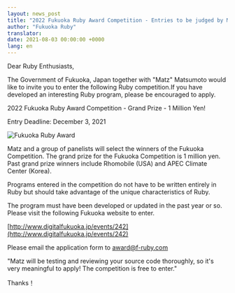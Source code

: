```yaml
---
layout: news_post
title: "2022 Fukuoka Ruby Award Competition - Entries to be judged by Matz"
author: "Fukuoka Ruby"
translator:
date: 2021-08-03 00:00:00 +0000
lang: en
---
```


Dear Ruby Enthusiasts,

The Government of Fukuoka, Japan together with "Matz" Matsumoto would like to invite you to enter the following Ruby competition.If you have developed an interesting Ruby program, please be encouraged to apply.

2022 Fukuoka Ruby Award Competition - Grand Prize - 1 Million Yen!

Entry Deadline: December 3, 2021

![Fukuoka Ruby Award](https://www.digitalfukuoka.jp/javascripts/kcfinder/upload/images/fukuokarubyaward2017.png)

Matz and a group of panelists will select the winners of the Fukuoka Competition. The grand prize for the Fukuoka Competition is 1 million yen. Past grand prize winners include Rhomobile (USA) and APEC Climate Center (Korea).

Programs entered in the competition do not have to be written entirely in Ruby but should take advantage of the unique characteristics of Ruby.

The program must have been developed or updated in the past year or so. Please visit the following Fukuoka website to enter.

[http://www.digitalfukuoka.jp/events/242](http://www.digitalfukuoka.jp/events/242)

Please email the application form to award@f-ruby.com

"Matz will be testing and reviewing your source code thoroughly, so it's very meaningful to apply! The competition is free to enter."

 Thanks！
